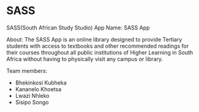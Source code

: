 # SASS
SASS(South African Study Studio) App Name: SASS App

About: The SASS App is an online library designed to provide Tertiary students with access to textbooks and other recommended readings for their courses throughout all public institutions of Higher Learning in South Africa without having to physically visit any campus or library.

Team members:

- Bhekinkosi Kubheka
- Kananelo Khoetsa
- Lwazi Nhleko
- Sisipo Songo
